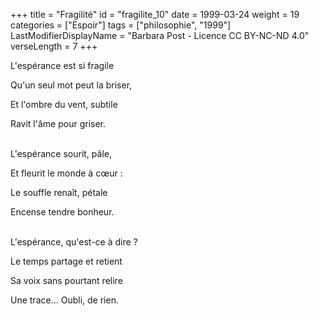 +++
title = "Fragilité"
id = "fragilite_10"
date = 1999-03-24
weight = 19
categories = ["Espoir"]
tags = ["philosophie", "1999"]
LastModifierDisplayName = "Barbara Post - Licence CC BY-NC-ND 4.0"
verseLength = 7
+++

L'espérance est si fragile

Qu'un seul mot peut la briser,

Et l'ombre du vent, subtile

Ravit l'âme pour griser.

 \
L'espérance sourit, pâle,

Et fleurit le monde à cœur :

Le souffle renaît, pétale

Encense tendre bonheur.

 \
L'espérance, qu'est-ce à dire ?

Le temps partage et retient

Sa voix sans pourtant relire

Une trace... Oubli, de rien.
